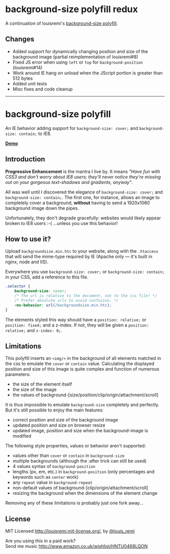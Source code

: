background-size polyfill redux
==============================

A continuation of louisremi's [background-size polyfill](https://github.com/louisremi/background-size-polyfill).

Changes
-------

- Added support for dynamically changing position and size of the background image (partial reimplementation of louisremi#8)  
- Fixed JS error when using `left` or `top` for `background-position` (louisremi#14)  
- Work around IE hang on unload when the JScript portion is greater than 512 bytes  
- Added unit tests  
- Misc fixes and code cleanup

------------------------------------------------------------------------

background-size polyfill
========================

An IE behavior adding support for `background-size: cover;` and `background-size: contain;` to IE8.

**[Demo](http://louisremi.github.com/background-size-polyfill/)**

Introduction
------------

**Progressive Enhancement** is the mantra I live by. It means *"Have fun with CSS3 and don't worry about IE8 users; they'll never notice they're missing out on your gorgeous text-shadows and gradients, anyway"*.

All was well until I discovered the elegance of `background-size: cover;` and `background-size: contain;`.
The first one, for instance, allows an image to completely cover a background, 
**without** having to send a 1920x1080 background image down the pipes.

Unfortunately, they don't degrade gracefully: websites would likely appear broken to IE8 users :-( 
...unless you use this behavior!

How to use it?
--------------

Upload `backgroundsize.min.htc` to your website, along with the `.htaccess` that will send the mime-type required by IE (Apache only — it's built in nginx, node and IIS).

Everywhere you use `background-size: cover;` or `background-size: contain;` in your CSS, add a reference to this file.

```css
.selector { 
	background-size: cover;
	/* The url is relative to the document, not to the css file! */
	/* Prefer absolute urls to avoid confusion. */
	-ms-behavior: url(/backgroundsize.min.htc);
}
```
The elements styled this way should have a `position: relative;` or `position: fixed;` and a z-index. 
If not, they will be given a `position: relative;` and `z-index: 0;`.

Limitations
-----------

This polyfill inserts an `<img/>` in the background of all elements matched in the css to emulate the `cover` or `contain` value.
Calculating the displayed position and size of this image is quite complex and function of numerous parameters:  
- the size of the element itself  
- the size of the image  
- the values of background-[size/position/clip/origin/attachment/scroll]

It is thus impossible to emulate `background-size` completely and perfectly. But it's still possible to enjoy the main features:  
- correct position and size of the background image  
- updated position and size on browser resize  
- updated image, position and size when the background-image is modified

The following style properties, values or behavior aren't supported:  
- values other than `cover` or `contain` in `background-size`  
- multiple backgrounds (although the :after trick can still be used)  
- 4 values syntax of `background-position`  
- lengths (px, em, etc.) in `background-position` (only percentages and keywords such as `center` work)  
- any `repeat` value in `background-repeat`  
- non-default values of background-[clip/origin/attachment/scroll]  
- resizing the background when the dimensions of the element change

Removing any of these limitations is probably just one fork away...

License
-----------------

MIT Licensed http://louisremi.mit-license.org/, by [@louis_remi](http://twitter.com/louis_remi)

Are you using this in a paid work?  
Send me music http://www.amazon.co.uk/wishlist/HNTU0468LQON
